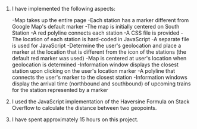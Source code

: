 1.	I have implemented the following aspects:

	-Map takes up the entire page
	-Each station has a marker different from Google Map's default marker
	-The map is initially centered on South Station
	-A red polyline connects each station
	-A CSS file is provided
	-The location of each station is hard-coded in JavaScript
	-A separate file is used for JavaScript
	-Determine the user's geolocation and place a marker at the location that
	 is different from the icon of the stations (the default red marker was 
	 used)
	-Map is centered at user's location when geolocation is determined
	-Information window displays the closest station upon clicking on the
	 user's location marker
	-A polyline that connects the user's marker to the closest station
	-Information windows display the arrival time (northbound and southbound)
	 of upcoming trains for the station represented by a marker

2.	I used the JavaScript implementation of the Haversine Formula on
	Stack Overflow to calculate the distance between two geopoints.

3.	I have spent approximately 15 hours on this project.
